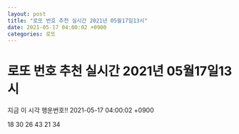 ```yaml
---
layout: post
title: "로또 번호 추천 실시간 2021년 05월17일13시"
date: 2021-05-17 04:00:02 +0900
categories: 로또
---
```


# 로또 번호 추천 실시간 2021년 05월17일13시

지금 이 시각 행운번호!! 2021-05-17 04:00:02 +0900

 18  30  26  43  21  34 

